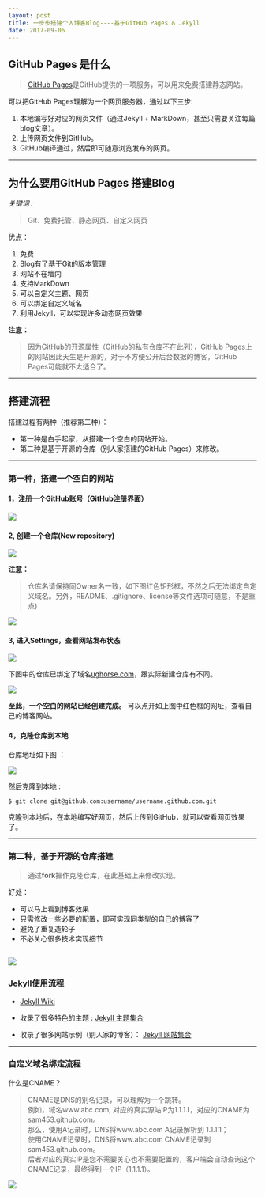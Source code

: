```yaml
---
layout: post
title: 一步步搭建个人博客Blog----基于GitHub Pages & Jekyll
date: 2017-09-06
---
```


## GitHub Pages 是什么  
>[GitHub Pages](https://pages.github.com/)是GitHub提供的一项服务，可以用来免费搭建静态网站。    

可以把GitHub Pages理解为一个网页服务器，通过以下三步:   
1. 本地编写好对应的网页文件（通过Jekyll + MarkDown，甚至只需要关注每篇blog文章）。
2. 上传网页文件到GitHub。
3. GitHub编译通过，然后即可随意浏览发布的网页。

----
## 为什么要用GitHub Pages 搭建Blog
*关键词 :*
>Git、免费托管、静态网页、自定义网页

优点：
1. 免费
2. Blog有了基于Git的版本管理
3. 网站不在墙内
4. 支持MarkDown
5. 可以自定义主题、网页
6. 可以绑定自定义域名
7. 利用Jekyll，可以实现许多动态网页效果

**注意：**  
>因为GitHub的开源属性（GitHub的私有仓库不在此列），GitHub Pages上的网站因此天生是开源的，对于不方便公开后台数据的博客，GitHub Pages可能就不太适合了。  

----
## 搭建流程  

搭建过程有两种（推荐第二种）：  
* 第一种是白手起家，从搭建一个空白的网站开始。
* 第二种是基于开源的仓库（别人家搭建的GitHub Pages）来修改。

----
### 第一种，搭建一个空白的网站

#### 1，注册一个GitHub账号（[GitHub注册界面](https://github.com/)）
  ![](/images/sam/github-register.png)  
      
#### 2, 创建一个仓库(New repository)
![](/images/sam/github-create-btn.png)   
  
**注意：**   
>仓库名请保持同Owner名一致，如下图红色矩形框，不然之后无法绑定自定义域名。另外，README、.gitignore、license等文件选项可随意，不是重点)  

![](/images/sam/github-create-repo.png)

#### 3, 进入Settings，查看网站发布状态  
![](/images/sam/github-repo-settings.png)  

下图中的仓库已绑定了域名[ughorse.com](http://ughorse.com)，跟实际新建仓库有不同。

![](/images/sam/github-settings-pages.png)  

**至此，一个空白的网站已经创建完成。** 可以点开如上图中红色框的网址，查看自己的博客网站。

#### 4，克隆仓库到本地
仓库地址如下图 ：  

![](/images/sam/github-clone-url.png) 

然后克隆到本地 :
```
$ git clone git@github.com:username/username.github.com.git 
```
克隆到本地后，在本地编写好网页，然后上传到GitHub，就可以查看网页效果了。

----
### 第二种，基于开源的仓库搭建
>通过**fork**操作克隆仓库，在此基础上来修改实现。    

好处：  
* 可以马上看到博客效果
* 只需修改一些必要的配置，即可实现同类型的自己的博客了
* 避免了重复造轮子
* 不必关心很多技术实现细节  

![](/images/sam/github-fork.png) 
----
### Jekyll使用流程
* [Jekyll Wiki](https://github.com/jekyll/jekyll/wiki)

* 收录了很多特色的主题 : [Jekyll 主题集合](https://github.com/jekyll/jekyll/wiki/sites)

* 收录了很多网站示例（别人家的博客）： [Jekyll 网站集合](https://github.com/jekyll/jekyll/wiki/Themes)

----
### 自定义域名绑定流程
什么是CNAME？  
>CNAME是DNS的别名记录，可以理解为一个跳转。  
>例如，域名www.abc.com, 对应的真实源站IP为1.1.1.1，对应的CNAME为sam453.github.com。  
>那么，使用A记录时，DNS将www.abc.com A记录解析到 1.1.1.1；  
>使用CNAME记录时，DNS将www.abc.com CNAME记录到 sam453.github.com。  
>后者对应的真实IP是您不需要关心也不需要配置的，客户端会自动查询这个CNAME记录，最终得到一个IP（1.1.1.1）。
  
 ![](/images/sam/github-cname.png) 
